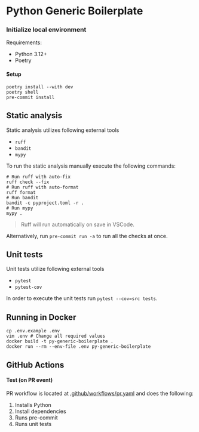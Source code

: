 # Python Generic Boilerplate

### Initialize local environment

Requirements:

- Python 3.12+
- Poetry

#### Setup

```shell
poetry install --with dev
poetry shell
pre-commit install
```

## Static analysis

Static analysis utilizes following external tools

- `ruff`
- `bandit`
- `mypy`

To run the static analysis manually execute the following commands:

```shell
# Run ruff with auto-fix
ruff check --fix
# Run ruff with auto-format
ruff format
# Run bandit
bandit -c pyproject.toml -r .
# Run mypy
mypy .
```

> Ruff will run automatically on save in VSCode.

Alternatively, run `pre-commit run -a` to run all the checks at once.

## Unit tests

Unit tests utilize following external tools

- `pytest`
- `pytest-cov`

In order to execute the unit tests run `pytest --cov=src tests`.

## Running in Docker

```shell
cp .env.example .env
vim .env # Change all required values
docker build -t py-generic-boilerplate .
docker run --rm --env-file .env py-generic-boilerplate
```

## GitHub Actions

#### Test (on PR event)

PR workflow is located at [.github/workflows/pr.yaml](.github/workflows/pr.yaml) and does the following:

1. Installs Python
2. Install dependencies
3. Runs pre-commit
4. Runs unit tests
